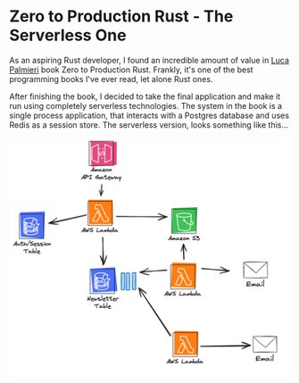 # Zero to Production Rust - The Serverless One

As an aspiring Rust developer, I found an incredible amount of value in [Luca Palmieri](https://twitter.com/algo_luca) book Zero to Production Rust. Frankly, it's one of the best programming books I've ever read, let alone Rust ones.

After finishing the book, I decided to take the final application and make it run using completely serverless technologies. The system in the book is a single process application, that interacts with a Postgres database and uses Redis as a session store. The serverless version, looks something like this...

![](./assets/zero2prod-serverless-architecture.png)